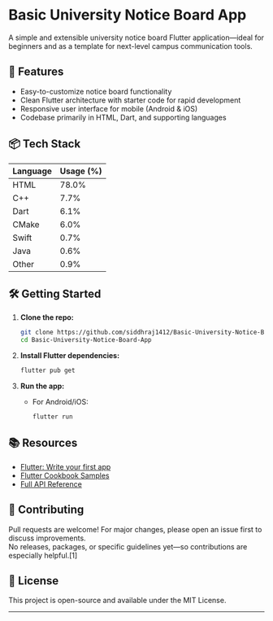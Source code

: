 # Basic University Notice Board App

A simple and extensible university notice board Flutter application—ideal for beginners and as a template for next-level campus communication tools.

## 🚀 Features

- Easy-to-customize notice board functionality  
- Clean Flutter architecture with starter code for rapid development  
- Responsive user interface for mobile (Android & iOS)  
- Codebase primarily in HTML, Dart, and supporting languages

## 📦 Tech Stack

| Language        | Usage (%)      |
|-----------------|---------------|
| HTML            | 78.0%         |
| C++             | 7.7%          |
| Dart            | 6.1%          |
| CMake           | 6.0%          |
| Swift           | 0.7%          |
| Java            | 0.6%          |
| Other           | 0.9%          | [1]

## 🛠️ Getting Started

1. **Clone the repo:**

   ```bash
   git clone https://github.com/siddhraj1412/Basic-University-Notice-Board-App.git
   cd Basic-University-Notice-Board-App
   ```

2. **Install Flutter dependencies:**

   ```bash
   flutter pub get
   ```

3. **Run the app:**

   - For Android/iOS:  
     ```bash
     flutter run
     ```

## 📚 Resources

- [Flutter: Write your first app](https://docs.flutter.dev/get-started/codelab)
- [Flutter Cookbook Samples](https://docs.flutter.dev/cookbook)
- [Full API Reference](https://docs.flutter.dev/reference)

## 🤝 Contributing

Pull requests are welcome! For major changes, please open an issue first to discuss improvements.  
No releases, packages, or specific guidelines yet—so contributions are especially helpful.[1]

## 📝 License

This project is open-source and available under the MIT License.

***
